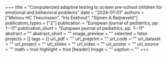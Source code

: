+++
title = "Computerized adaptive testing to screen pre-school children for emotional and behavioral problems"
date = "2024-01-01"
authors = ["Meinou HC Theunissen", "Iris Eekhout", "Sijmen A Reijneveld"]
publication_types = ["2"]
publication = "European journal of pediatrics, _pp. 1--11_"
publication_short = "European journal of pediatrics, _pp. 1--11_"
abstract = ""
abstract_short = ""
image_preview = ""
selected = false
projects = []
tags = []
url_pdf = ""
url_preprint = ""
url_code = ""
url_dataset = ""
url_project = ""
url_slides = ""
url_video = ""
url_poster = ""
url_source = ""
math = true
highlight = true
[header]
image = ""
caption = ""
+++
